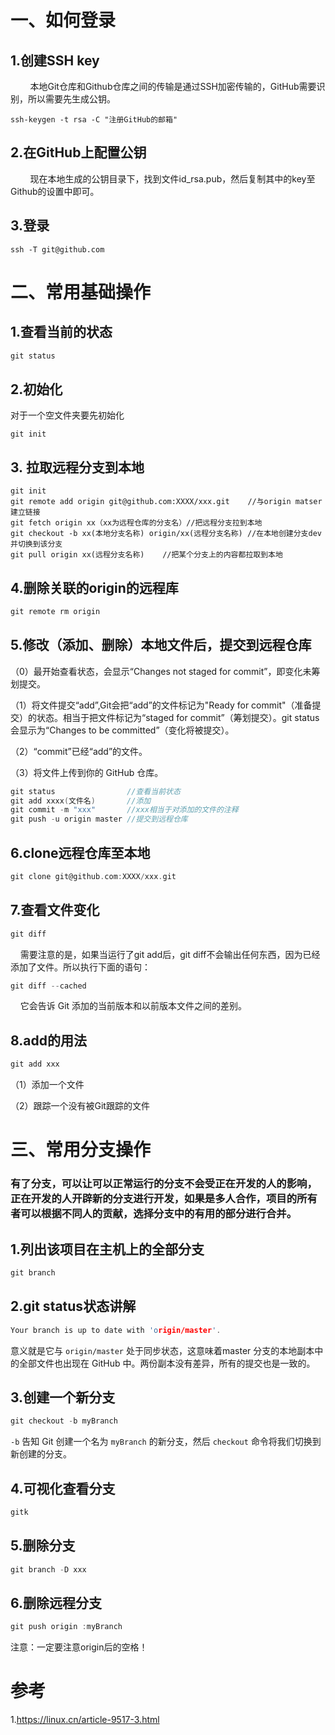 # 一、如何登录

## 1.创建SSH key

        本地Git仓库和Github仓库之间的传输是通过SSH加密传输的，GitHub需要识别，所以需要先生成公钥。

```csp
ssh-keygen -t rsa -C "注册GitHub的邮箱" 
```

## 2.在GitHub上配置公钥

        现在本地生成的公钥目录下，找到文件id_rsa.pub，然后复制其中的key至Github的设置中即可。

## 3.登录

```
ssh -T git@github.com
```

# 二、常用基础操作

## 1.查看当前的状态

```css
git status
```

## 2.初始化

对于一个空文件夹要先初始化

```
git init
```

## 3. 拉取远程分支到本地

```
git init
git remote add origin git@github.com:XXXX/xxx.git    //与origin matser建立链接
git fetch origin xx（xx为远程仓库的分支名）//把远程分支拉到本地
git checkout -b xx(本地分支名称) origin/xx(远程分支名称) //在本地创建分支dev并切换到该分支
git pull origin xx(远程分支名称)    //把某个分支上的内容都拉取到本地
```

## 4.删除关联的origin的远程库

```c
git remote rm origin
```

## 5.修改（添加、删除）本地文件后，提交到远程仓库

（0）最开始查看状态，会显示“Changes not staged for commit”，即变化未筹划提交。

（1）将文件提交“add”,Git会把“add”的文件标记为"Ready for commit"（准备提交）的状态。相当于把文件标记为“staged for commit”（筹划提交）。git status会显示为“Changes to be committed”（变化将被提交）。

（2）“commit”已经“add”的文件。

（3）将文件上传到你的 GitHub 仓库。

```c
git status                //查看当前状态
git add xxxx(文件名)       //添加
git commit -m "xxx"       //xxx相当于对添加的文件的注释
git push -u origin master //提交到远程仓库
```

## 6.clone远程仓库至本地

```c
git clone git@github.com:XXXX/xxx.git
```

## 7.查看文件变化

```c
git diff
```

    需要注意的是，如果当运行了git add后，git diff不会输出任何东西，因为已经添加了文件。所以执行下面的语句：

```c
git diff --cached
```

    它会告诉 Git 添加的当前版本和以前版本文件之间的差别。

## 8.add的用法

```c
git add xxx
```

（1）添加一个文件

（2）跟踪一个没有被Git跟踪的文件

# 三、常用分支操作

### 有了分支，可以让可以正常运行的分支不会受正在开发的人的影响，正在开发的人开辟新的分支进行开发，如果是多人合作，项目的所有者可以根据不同人的贡献，选择分支中的有用的部分进行合并。

## 1.列出该项目在主机上的全部分支

```c
git branch
```

## 2.git status状态讲解

```c
Your branch is up to date with 'origin/master'.
```

意义就是它与 `origin/master` 处于同步状态，这意味着master 分支的本地副本中的全部文件也出现在 GitHub 中。两份副本没有差异，所有的提交也是一致的。

## 3.创建一个新分支

```c
git checkout -b myBranch
```

`-b` 告知 Git 创建一个名为 `myBranch` 的新分支，然后 `checkout` 命令将我们切换到新创建的分支。

## 4.可视化查看分支

```c
gitk
```

## 5.删除分支

```c
git branch -D xxx
```

## 6.删除远程分支

```c
git push origin :myBranch
```

注意：一定要注意origin后的空格！









# 参考

1.https://linux.cn/article-9517-3.html
